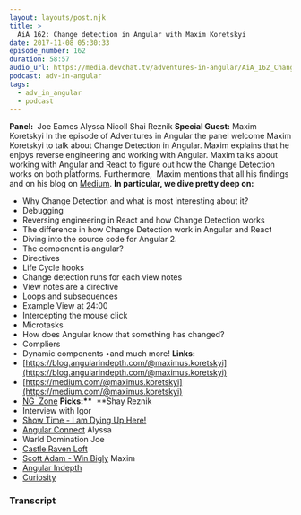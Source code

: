 ```yaml
---
layout: layouts/post.njk
title: >
  AiA 162: Change detection in Angular with Maxim Koretskyi
date: 2017-11-08 05:30:33
episode_number: 162
duration: 58:57
audio_url: https://media.devchat.tv/adventures-in-angular/AiA_162_Change_detection_in_Angular_with_Maxim.mp3
podcast: adv-in-angular
tags:
  - adv_in_angular
  - podcast
---
```


**Panel:&nbsp;** Joe Eames Alyssa Nicoll Shai Reznik **Special Guest:** Maxim Koretskyi In the episode of Adventures in Angular the panel welcome Maxim Koretskyi to talk about Change Detection in Angular. Maxim explains that he enjoys reverse engineering and working with Angular. Maxim talks about working with Angular and React to figure out how the Change Detection works&nbsp;on both platforms. Furthermore,&nbsp; Maxim mentions&nbsp;that all his findings and on his blog on [Medium](https://medium.com/@maximus.koretskyi). **In particular, we dive pretty deep on:**

- Why Change Detection and what is most interesting about it?
- Debugging
- Reversing engineering in React and how Change Detection works
- The difference in how Change Detection work in Angular and React
- Diving into the source code for Angular 2.
- The component is angular?
- Directives
- Life Cycle hooks
- Change detection runs for each view notes
- View notes are a directive
- Loops and subsequences
- Example View at 24:00
- Intercepting the mouse click
- Microtasks
- How does Angular know that something has changed?
- Compliers
- Dynamic components
  •and much more! **Links:&nbsp;**
- [https://blog.angularindepth.com/@maximus.koretskyi](https://blog.angularindepth.com/@maximus.koretskyi)
- [https://medium.com/@maximus.koretskyi](https://medium.com/@maximus.koretskyi)
- [NG&nbsp; Zone](https://blog.angularindepth.com/do-you-still-think-that-ngzone-zone-js-is-required-for-change-detection-in-angular-16f7a575afef)
  **Picks:\*\*** &nbsp;\*\*Shay Reznik
- Interview with Igor
- [Show Time - I am Dying Up Here!](https://www.amazon.com/dp/B0711R9JC8/?ref=DVM_US_JK_PS_SHOIDUHHTb2%7Cc_198730127450_m_fghZVgbI-dc_s__)
- [Angular Connect](https://www.angularconnect.com)
  Alyssa
- Warld Domination
  Joe
- [Castle Raven Loft](https://boardgamegeek.com/boardgame/59946/dungeons-dragons-castle-ravenloft-board-game)
- [Scott Adam - Win Bigly](https://www.amazon.com/dp/B06X1DWK4Q/ref=dp-kindle-redirect?_encoding=UTF8&btkr=1)
  Maxim
- [Angular Indepth](https://blog.angularindepth.com/@maximus.koretskyi)
- [Curiosity](https://www.goodreads.com/book/show/22047408-curious)

### Transcript
